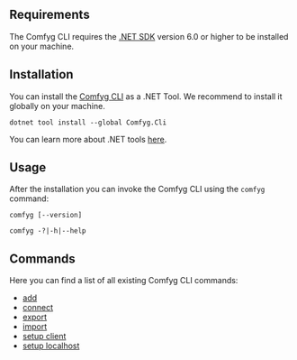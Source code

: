 ## Requirements

The Comfyg CLI requires the [.NET SDK](https://dotnet.microsoft.com/en-us/download/dotnet) version 6.0 or higher to be installed on your machine.

## Installation

You can install the [Comfyg CLI](https://www.nuget.org/packages/Comfyg.Cli) as a .NET Tool. We recommend to install it globally on your machine.

```shell
dotnet tool install --global Comfyg.Cli
```

You can learn more about .NET tools [here](https://learn.microsoft.com/de-de/dotnet/core/tools/global-tools).

## Usage

After the installation you can invoke the Comfyg CLI using the `comfyg` command:

```shell
comfyg [--version]

comfyg -?|-h|--help
```

## Commands

Here you can find a list of all existing Comfyg CLI commands:

- [add](command_add.md)
- [connect](command_connect.md)
- [export](command_export.md)
- [import](command_import.md)
- [setup client](command_setup_client.md)
- [setup localhost](command_setup_localhost.md)
